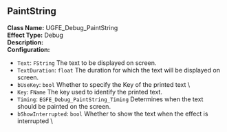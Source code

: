 ## PaintString
**Class Name:** UGFE_Debug_PaintString \
**Effect Type:** Debug \
**Description:**  \
**Configuration:**
- `Text`: `FString`
	The text to be displayed on screen.
- `TextDuration`: `float`
	The duration for which the text will be displayed on screen.
- `bUseKey`: `bool`
	Whether to specify the Key of the printed text \
- `Key`: `FName`
	The key used to identify the printed text.
- `Timing`: `EGFE_Debug_PaintString_Timing`
	Determines when the text should be painted on the screen.
- `bShowInterrupted`: `bool`
	Whether to show the text when the effect is interrupted \

